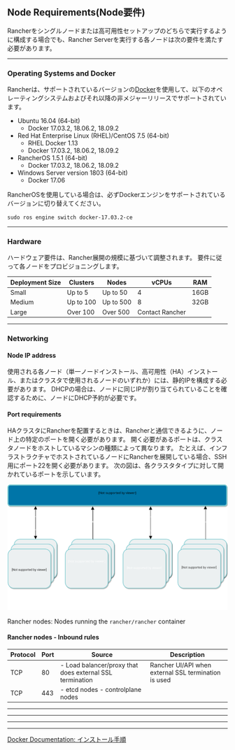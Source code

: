 ## Node Requirements(Node要件)

Rancherをシングルノードまたは高可用性セットアップのどちらで実行するように構成する場合でも、Rancher Serverを実行する各ノードは次の要件を満たす必要があります。

---
### Operating Systems and Docker

Rancherは、サポートされているバージョンの[Docker](https://www.docker.com/)を使用して、以下のオペレーティングシステムおよびそれ以降の非メジャーリリースでサポートされています。

- Ubuntu 16.04 (64-bit)
    - Docker 17.03.2, 18.06.2, 18.09.2
- Red Hat Enterprise Linux (RHEL)/CentOS 7.5 (64-bit)
    - RHEL Docker 1.13
    - Docker 17.03.2, 18.06.2, 18.09.2
- RancherOS 1.5.1 (64-bit)
    - Docker 17.03.2, 18.06.2, 18.09.2
- Windows Server version 1803 (64-bit)
    - Docker 17.06

RancherOSを使用している場合は、必ずDockerエンジンをサポートされているバージョンに切り替えてください。
```
sudo ros engine switch docker-17.03.2-ce
```
---
### Hardware

ハードウェア要件は、Rancher展開の規模に基づいて調整されます。 要件に従って各ノードをプロビジョニングします。

| Deployment Size | Clusters | Nodes | vCPUs | RAM |
| --- | --- | --- | --- | --- |
| Small | Up to 5 | Up to 50 | 4 | 16GB |  
| Medium | Up to 100 | Up to 500 | 8 | 32GB |  
| Large | Over 100 | Over 500 | Contact Rancher  |  

---
### Networking

#### Node IP address

使用される各ノード（単一ノードインストール、高可用性（HA）インストール、またはクラスタで使用されるノードのいずれか）には、静的IPを構成する必要があります。
DHCPの場合は、ノードに同じIPが割り当てられていることを確認するために、ノードにDHCP予約が必要です。

#### Port requirements

HAクラスタにRancherを配置するときは、Rancherと通信できるように、ノード上の特定のポートを開く必要があります。
開く必要があるポートは、クラスタノードをホストしているマシンの種類によって異なります。
たとえば、インフラストラクチャでホストされているノードにRancherを展開している場合、SSH用にポート22を開く必要があります。
次の図は、各クラスタタイプに対して開かれているポートを示しています。

![画像](../pictures/060001port-communications.svg)


Rancher nodes:
Nodes running the `rancher/rancher` container

#### Rancher nodes - Inbound rules

| Protocol | Port | Source | Description |
| --- | --- | --- | --- |
| TCP | 80 | - Load balancer/proxy that does external SSL termination | Rancher UI/API when external SSL termination is used |
| TCP | 443 | - etcd nodes  - controlplane nodes   


---

---

---







---
[Docker Documentation: インストール手順](https://docs.docker.com/)

